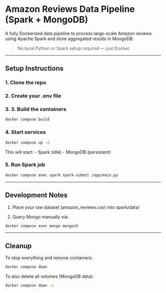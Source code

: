 # Amazon Reviews Data Pipeline (Spark + MongoDB)

A fully Dockerized data pipeline to process large-scale Amazon reviews using Apache Spark and store aggregated results in MongoDB.

>  No local Python or Spark setup required — just Docker.

---

## Setup Instructions

### 1. Clone the repo

### 2. Create your .env file

### 3. 3. Build the containers

```bash
docker compose build
```

### 4. Start services

```bash
docker compose up -d
```

This will start:
    - Spark (idle)
    - MongoDB (persistent)

### 5. Run Spark job

```bash
docker compose exec spark spark-submit /app/main.py
```

--- 

## Development Notes

1. Place your raw dataset (amazon_reviews.csv) into spark/data/

2. Query Mongo manually via:

```bash 
docker compose exec mongo mongosh
```

---

## Cleanup

To stop everything and remove containers:

```bash
docker compose down
```

To also delete all volumes (MongoDB data):

```bash
docker compose down -v
```